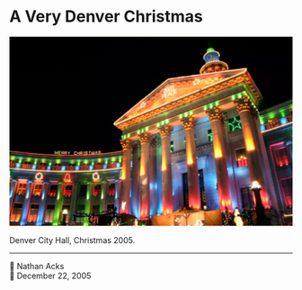 # A Very Denver Christmas

![Christmas lights on Denver’s City and County building](assets/c110fbbfa499bc20bebb6b12153c564e.webp)

Denver City Hall, Christmas 2005.

- - - -

<span aria-hidden="true">👤</span> Nathan Acks  
<span aria-hidden="true">📅</span> December 22, 2005
